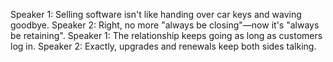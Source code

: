 Speaker 1: Selling software isn't like handing over car keys and waving goodbye.
Speaker 2: Right, no more "always be closing"—now it's "always be retaining".
Speaker 1: The relationship keeps going as long as customers log in.
Speaker 2: Exactly, upgrades and renewals keep both sides talking.
